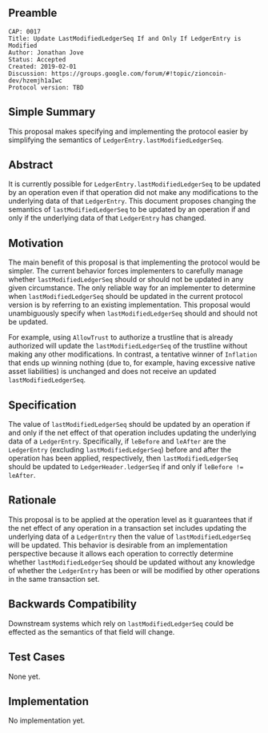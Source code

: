 ## Preamble

```
CAP: 0017
Title: Update LastModifiedLedgerSeq If and Only If LedgerEntry is Modified
Author: Jonathan Jove
Status: Accepted
Created: 2019-02-01
Discussion: https://groups.google.com/forum/#!topic/zioncoin-dev/hzemjh1aIwc
Protocol version: TBD
```

## Simple Summary
This proposal makes specifying and implementing the protocol easier by simplifying the semantics of
`LedgerEntry.lastModifiedLedgerSeq`.

## Abstract
It is currently possible for `LedgerEntry.lastModifiedLedgerSeq` to be updated by an operation even
if that operation did not make any modifications to the underlying data of that `LedgerEntry`. This
document proposes changing the semantics of `lastModifiedLedgerSeq` to be updated by an operation
if and only if the underlying data of that `LedgerEntry` has changed.

## Motivation
The main benefit of this proposal is that implementing the protocol would be simpler. The current
behavior forces implementers to carefully manage whether `lastModifiedLedgerSeq` should or should
not be updated in any given circumstance. The only reliable way for an implementer to determine
when `lastModifiedLedgerSeq` should be updated in the current protocol version is by referring to
an existing implementation. This proposal would unambiguously specify when `lastModifiedLedgerSeq`
should and should not be updated.

For example, using `AllowTrust` to authorize a trustline that is already authorized will update the
`lastModifiedLedgerSeq` of the trustline without making any other modifications. In contrast, a
tentative winner of `Inflation` that ends up winning nothing (due to, for example, having excessive
native asset liabilities) is unchanged and does not receive an updated `lastModifiedLedgerSeq`.

## Specification
The value of `lastModifiedLedgerSeq` should be updated by an operation if and only if the net
effect of that operation includes updating the underlying data of a `LedgerEntry`. Specifically, if
`leBefore` and `leAfter` are the `LedgerEntry` (excluding `lastModifiedLedgerSeq`) before and after
the operation has been applied, respectively, then `lastModifiedLedgerSeq` should be updated to
`LedgerHeader.ledgerSeq` if and only if `leBefore != leAfter`.

## Rationale
This proposal is to be applied at the operation level as it guarantees that if the net effect of
any operation in a transaction set includes updating the underlying data of a `LedgerEntry` then
the value of `lastModifiedLedgerSeq` will be updated. This behavior is desirable from an
implementation perspective because it allows each operation to correctly determine whether
`lastModifiedLedgerSeq` should be updated without any knowledge of whether the `LedgerEntry` has
been or will be modified by other operations in the same transaction set.

## Backwards Compatibility
Downstream systems which rely on `lastModifiedLedgerSeq` could be effected as the semantics of that
field will change.

## Test Cases
None yet.

## Implementation
No implementation yet.
